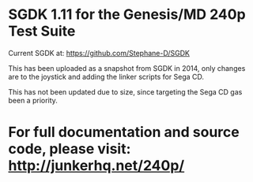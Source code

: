 SGDK 1.11 for the Genesis/MD 240p Test Suite
===============================================================================

Current SGDK at: https://github.com/Stephane-D/SGDK

This has been uploaded as a snapshot from SGDK in 2014, only changes are
to the joystick and adding the linker scripts for Sega CD.

This has not been updated due to size, since targeting the Sega CD gas been
a priority.

For full documentation and source code, please visit:
http://junkerhq.net/240p/
===============================================================================

